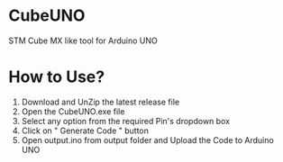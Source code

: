 # CubeUNO

STM Cube MX like tool for Arduino UNO

# How to Use?

1. Download and UnZip the latest release file
2. Open the CubeUNO.exe file
3. Select any option from the required Pin's dropdown box
4. Click on " Generate Code " button
5. Open output.ino from output folder and Upload the Code to Arduino UNO